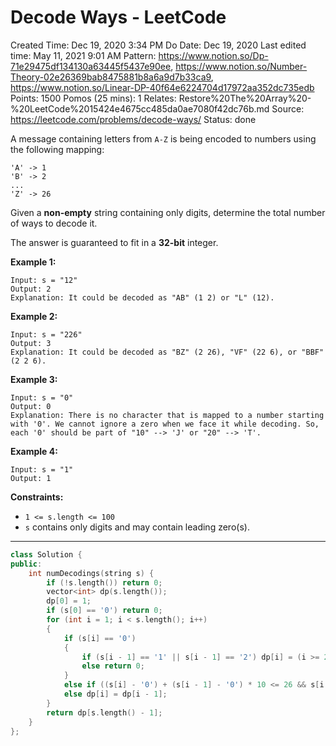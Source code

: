 # Decode Ways - LeetCode

Created Time: Dec 19, 2020 3:34 PM
Do Date: Dec 19, 2020
Last edited time: May 11, 2021 9:01 AM
Pattern: https://www.notion.so/Dp-71e29475df134130a63445f5437e90ee, https://www.notion.so/Number-Theory-02e26369bab8475881b8a6a9d7b33ca9, https://www.notion.so/Linear-DP-40f64e6224704d17972aa352dc735edb
Points: 1500
Pomos (25 mins): 1
Relates: Restore%20The%20Array%20-%20LeetCode%2015424e4675cc485da0ae7080f42dc76b.md
Source: https://leetcode.com/problems/decode-ways/
Status: done

A message containing letters from `A-Z` is being encoded to numbers using the following mapping:

```
'A' -> 1
'B' -> 2
...
'Z' -> 26
```

Given a **non-empty** string containing only digits, determine the total number of ways to decode it.

The answer is guaranteed to fit in a **32-bit** integer.

**Example 1:**

```
Input: s = "12"
Output: 2
Explanation: It could be decoded as "AB" (1 2) or "L" (12).
```

**Example 2:**

```
Input: s = "226"
Output: 3
Explanation: It could be decoded as "BZ" (2 26), "VF" (22 6), or "BBF" (2 2 6).
```

**Example 3:**

```
Input: s = "0"
Output: 0
Explanation: There is no character that is mapped to a number starting with '0'. We cannot ignore a zero when we face it while decoding. So, each '0' should be part of "10" --> 'J' or "20" --> 'T'.
```

**Example 4:**

```
Input: s = "1"
Output: 1
```

**Constraints:**

- `1 <= s.length <= 100`
- `s` contains only digits and may contain leading zero(s).

---

```cpp
class Solution {
public:
    int numDecodings(string s) {
        if (!s.length()) return 0;
        vector<int> dp(s.length());
        dp[0] = 1;
        if (s[0] == '0') return 0;
        for (int i = 1; i < s.length(); i++)
        {
            if (s[i] == '0') 
            {
                if (s[i - 1] == '1' || s[i - 1] == '2') dp[i] = (i >= 2 ? dp[i - 2] : 1);
                else return 0;
            }
            else if ((s[i] - '0') + (s[i - 1] - '0') * 10 <= 26 && s[i - 1] != '0') dp[i] = dp[i - 1] + (i >= 2 ? dp[i - 2] : 1);
            else dp[i] = dp[i - 1];
        }
        return dp[s.length() - 1];
    }
};
```